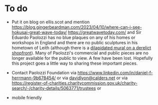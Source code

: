 # To do

* Put it on blog on ellis.scot and mention https://blog.gingerbeardman.com/2023/04/10/where-can-i-see-hokusai-great-wave-today/ https://greatwavetoday.com/ and Sir Eduardo Paolozzi has no blue plaques on any of his homes or workshops in England and there are no public sculptures in his hometown of Leith (although there is a [dilapidated mural on a derelict shopfront](https://www.google.co.uk/maps/@55.9745287,-3.1720477,3a,75y,280.08h,86.26t/data=!3m6!1e1!3m4!1s8bH84dQUMpJosIN9GkuKDA!2e0!7i16384!8i8192?coh=205409&entry=ttu)). Many of Paolozzi's commercial and public pieces are no longer available for the public to view. A few have been lost. Hopefully this project goes a little way to sharing these important pieces.




* Contact Paolozzi Foundation via https://www.linkedin.com/in/daniel-f-herrmann-9b678454/ or via davidlyon@calders.net or via https://register-of-charities.charitycommission.gov.uk/charity-search/-/charity-details/5063771/trustees or 

* mobile friendly

